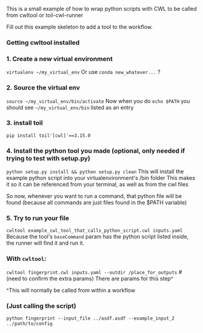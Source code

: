 This is a small example of how to wrap python scripts with CWL to be called from cwltool or toil-cwl-runner

Fill out this example skeleton to add a tool to the workflow. 


### Getting cwltool installed

### 1. Create a new virtual environment
`virtualenv ~/my_virtual_env`
Or use `conda new_whatever...` ?

### 2. Source the virtual env
`source ~/my_virtual_env/bin/activate`
Now when you do `echo $PATH` you should see `~/my_virtual_env/bin` listed as an entry

### 3. install toil
`pip install toil'[cwl]'==3.15.0`

### 4. Install the python tool you made (optional, only needed if trying to test with setup.py)
`python setup.py install && python setup.py clean`
This will install the example python script into your virtualenvironment's /bin folder
This makes it so it can be referenced from your terminal, as well as from the cwl files

So now, whenever you want to run a command, that python file will be found (because all commands are just files found in the $PATH variable)

### 5. Try to run your file
`cwltool example_cwl_tool_that_calls_python_script.cwl inputs.yaml`
Because the tool's `baseCommand` param has the python script listed inside, 
the runner will find it and run it.

### With `cwltool`:
`cwltool fingerprint.cwl inputs.yaml --outdir /place_for_outputs` # (need to confirm the extra params)
There are params for this step^

^This will normally be called from within a workflow




### (Just calling the script) 
`python fingerprint --input_file ../asdf.asdf --example_input_2 ../path/to/config`
